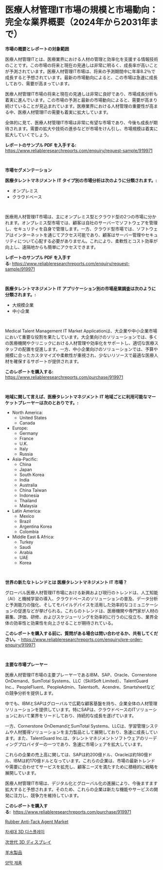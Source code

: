 <p><h1>医療人材管理IT市場の規模と市場動向：完全な業界概要（2024年から2031年まで）</h1></p><p><strong>市場の概要とレポートの対象範囲</strong></p>
<p><p>医療人材管理ITとは、医療業界における人材の管理と効率化を支援する情報技術のことです。この市場の将来と現在の見通しは非常に明るく、成長率が高いことが予測されています。医療人材管理IT市場は、将来の予測期間中に年率8.2％で成長すると予想されています。最新の市場動向によると、この市場は急速に成長しており、需要が高まっています。</p><p>医療人材管理IT市場の将来と現在の見通しは非常に良好であり、市場成長分析も着実に進んでいます。この市場の予測と最新の市場動向によると、需要が高まり続けていることが見込まれています。医療業界における人材管理の重要性が高まる中、医療人材管理ITの需要も着実に拡大しています。</p><p>全体的に見て、医療人材管理IT市場は非常に有望な市場であり、今後も成長が期待されます。需要の拡大や技術の進歩などが市場をけん引し、市場規模は着実に拡大していくでしょう。</p></p>
<p><strong>レポートのサンプル PDF を入手する:</strong> <a href="https://www.reliableresearchreports.com/enquiry/request-sample/919971">https://www.reliableresearchreports.com/enquiry/request-sample/919971</a></p>
<p>&nbsp;</p>
<p><strong>市場セグメンテーション</strong></p>
<p><strong>医療タレントマネジメント IT タイプ別の市場分析は次のように分類されます。:</strong></p>
<p><ul><li>オンプレミス</li><li>クラウドベース</li></ul></p>
<p>&nbsp;</p>
<p><p>医療用人材管理IT市場は、主にオンプレミス型とクラウド型の2つの市場に分かれます。オンプレミス型市場では、顧客は自社のサーバーでソフトウェアを管理し、セキュリティを自身で管理します。一方、クラウド型市場では、ソフトウェアはインターネットを通じてアクセス可能であり、顧客はサーバー管理やセキュリティについて心配する必要がありません。これにより、柔軟性とコスト効率が向上し、遠隔地からも簡単にアクセスできます。</p></p>
<p><strong>レポートのサンプル PDF を入手する:</strong>&nbsp;<a href="https://www.reliableresearchreports.com/enquiry/request-sample/919971">https://www.reliableresearchreports.com/enquiry/request-sample/919971</a></p>
<p>&nbsp;</p>
<p><strong> 医療タレントマネジメント IT アプリケーション別の市場産業調査は次のように分類されます。:</strong></p>
<p><ul><li>大規模企業</li><li>中小企業</li></ul></p>
<p>&nbsp;</p>
<p><p>Medical Talent Management IT Market Applicationは、大企業や中小企業市場において重要な役割を果たしています。大企業向けのソリューションでは、多くの医療機関やクリニックにおける人材管理や効率化をサポートし、適切な医療スタッフの配置を促進します。一方、中小企業向けのソリューションでは、予算や規模に合ったカスタマイズや柔軟性が重視され、少ないリソースで最適な医療人材を確保するサポートが提供されます。</p></p>
<p><strong>このレポートを購入する:</strong>&nbsp; <a href="https://www.reliableresearchreports.com/purchase/919971">https://www.reliableresearchreports.com/purchase/919971</a></p>
<p>&nbsp;</p>
<p><strong>地域に関して言えば、医療タレントマネジメント IT 地域ごとに利用可能なマーケットプレーヤーは次のとおりです。:</strong></p>
<p><ul>
    <li>
        North America:
        <ul>
            <li>United States</li>
            <li>Canada</li>
        </ul>
    </li>
    <li>
        Europe:
        <ul>
            <li>Germany</li>
            <li>France</li>
            <li>U.K.</li>
            <li>Italy</li>
            <li>Russia</li>
        </ul>
    </li>
    <li>
        Asia-Pacific:
        <ul>
            <li>China</li>
            <li>Japan</li>
            <li>South Korea</li>
            <li>India</li>
            <li>Australia</li>
            <li>China Taiwan</li>
            <li>Indonesia</li>
            <li>Thailand</li>
            <li>Malaysia</li>
        </ul>
    </li>
    <li>
        Latin America:
        <ul>
            <li>Mexico</li>
            <li>Brazil</li>
            <li>Argentina Korea</li>
            <li>Colombia</li>
        </ul>
    </li>
    <li>
        Middle East & Africa:
        <ul>
            <li>Turkey</li>
            <li>Saudi</li>
            <li>Arabia</li>
            <li>UAE</li>
            <li>Korea</li>
        </ul>
    </li>
    </ul></p>
<p>&nbsp;</p>
<p><strong>世界の新たなトレンドとは 医療タレントマネジメント IT 市場？</strong></p>
<p><p>グローバル医療人材管理IT市場における新興および現行のトレンドは、人工知能（AI）と機械学習の導入、クラウドベースのソリューションの普及、データ分析と予測能力の強化、そしてモバイルデバイスを活用した効率的なコミュニケーションの促進などが挙げられる。これらのトレンドは、医療機関や専門家が人材の募集、評価、研修、およびスケジューリングを効率的に行うのに役立ち、業界全体の効率性と効果性を向上させることが期待されている。</p></p>
<p><strong>このレポートを購入する前に、質問がある場合は問い合わせるか、共有してください。</strong>- <a href="https://www.reliableresearchreports.com/enquiry/pre-order-enquiry/919971">https://www.reliableresearchreports.com/enquiry/pre-order-enquiry/919971</a></p>
<p>&nbsp;</p>
<p><strong>主要な市場プレーヤー</strong></p>
<p><p>医療人材管理IT市場の主要プレーヤーであるIBM、SAP、Oracle、Cornerstone OnDemand、SumTotal Systems、LLC（SkillSoft Limited）、TalentGuard Inc.、PeopleFluent、PeopleAdmin、Talentsoft、Acendre、Smartsheetなどの競争分析を提供します。 </p><p>中でも、IBMとSAPはグローバルで広範な顧客基盤を持ち、企業全体の人材管理ソリューションを提供しています。特にSAPは、クラウドベースのITソリューションにおいて業界をリードしており、持続的な成長を遂げています。 </p><p>一方、Cornerstone OnDemandとSumTotal Systems、LLCは、学習管理システムや人材獲得ソリューションを主力製品として展開しており、急速に成長しています。また、TalentGuard Inc.は、タレントマネジメントソフトウェアのリーディングプロバイダーの一つであり、急速に市場シェアを拡大しています。 </p><p>これらの企業の売上高に関しては、SAPは約200億ドル、Oracleは約180億ドル、IBMは約170億ドルとなっています。これらの企業は、市場の最新トレンドや需要に合わせてサービスを拡充し、顧客ニーズを満たすために積極的に戦略を展開しています。 </p><p>医療人材管理IT市場は、デジタル化とグローバル化の進展により、今後ますます拡大すると予想されます。そのため、これらの企業は新たな機能やサービスの開発に注力し、競争力を維持しています。</p></p>
<p><strong>このレポートを購入する:</strong>&nbsp;&nbsp;<a href="https://www.reliableresearchreports.com/purchase/919971">https://www.reliableresearchreports.com/purchase/919971</a></p>
<p><p><a href="https://issuu.com/reportprime-2/docs/rubber-anti-tack-agent-market-size-2030.pptx">Rubber Anti-Tack Agent Market</a></p><p><a href="https://github.com/laholand/Market-Research-Report-List-2/blob/main/5516705183038.md">차세대 3D 디스플레이</a></p><p><a href="https://github.com/mohamedbakry57/Market-Research-Report-List-2/blob/main/2394654183043.md">次世代 3D ディスプレイ</a></p><p><a href="https://github.com/zjkmgcs938405/Market-Research-Report-List-1/blob/main/3497270183044.md">羊水製品</a></p><p><a href="https://github.com/vsnao330707/Market-Research-Report-List-1/blob/main/8816165183039.md">양막 제품</a></p></p>